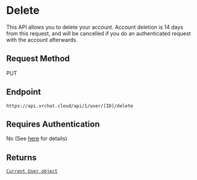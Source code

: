 # Delete

This API allows you to delete your account.
Account deletion is 14 days from this request, and will be cancelled if you do an authenticated request with the account afterwards.

## Request Method
PUT

## Endpoint
    https://api.vrchat.cloud/api/1/user/[ID]/delete

## Requires Authentication
No (See [here](/Authorization.md) for details)

## Returns

[`Current User object`](/Objects/User.md#current-user-object)
